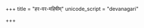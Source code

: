 +++
title = "हर-वर-महिषीम्"
unicode_script = "devanagari"

+++

<div class="js_include" includetitle="false" newlevelforh1="2" unfilled url="/purANam/skanda-purANam/8_ambikA-khaNDaH/stotrANi/hara-vara-mahiShIm/"></div>
